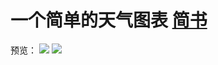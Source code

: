 # 一个简单的天气图表 [简书](https://www.jianshu.com/p/9c1d1fbfe658)

预览：
![](https://upload-images.jianshu.io/upload_images/5111131-3039f2355faef270.png?imageMogr2/auto-orient/strip%7CimageView2/2/w/1240)
![](https://upload-images.jianshu.io/upload_images/5111131-cfb491c0dee57242.gif?imageMogr2/auto-orient/strip)
